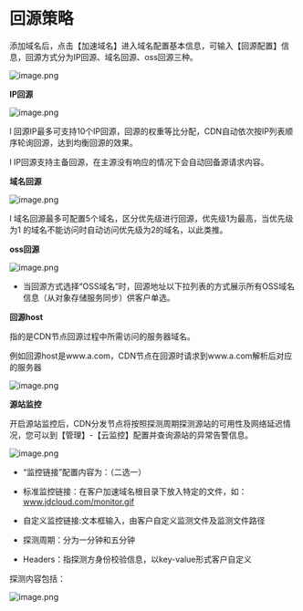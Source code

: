 # 回源策略

添加域名后，点击【加速域名】进入域名配置基本信息，可输入【回源配置】信息，回源方式分为IP回源、域名回源、oss回源三种。

![image.png](https://img1.jcloudcs.com/cms/cf317c03-b662-4a37-a564-cee61f253fa220180118102313.png)                                               

**IP回源**

![image.png](https://img1.jcloudcs.com/cms/4b305baa-c773-4922-9cd7-b7afc64cd44d20180118102439.png)

l  回源IP最多可支持10个IP回源，回源的权重等比分配，CDN自动依次按IP列表顺序轮询回源，达到均衡回源的效果。

l  IP回源支持主备回源，在主源没有响应的情况下会自动回备源请求内容。

**域名回源**

![image.png](https://img1.jcloudcs.com/cms/c9c40a4e-2042-47bd-98f6-4cce01c3284f20180118102533.png)

l  域名回源最多可配置5个域名，区分优先级进行回源，优先级1为最高，当优先级为1 的域名不能访问时自动访问优先级为2的域名，以此类推。

**oss回源**

![image.png](https://img1.jcloudcs.com/cms/25340540-9284-4691-80b9-3135e01d339020180118102645.png)

- 当回源方式选择“OSS域名”时，回源地址以下拉列表的方式展示所有OSS域名信息（从对象存储服务同步）供客户单选。

**回源host**

指的是CDN节点回源过程中所需访问的服务器域名。

例如回源host是www.a.com，CDN节点在回源时请求到www.a.com解析后对应的服务器

 ![image.png](https://img1.jcloudcs.com/cms/35c3ff38-b7a9-45c3-8509-c323488936f520180118102722.png)

**源站监控**

开启源站监控后，CDN分发节点将按照探测周期探测源站的可用性及网络延迟情况，您可以到【管理】-【云监控】配置并查询源站的异常告警信息。

![image.png](https://img1.jcloudcs.com/cms/ce478878-87ee-49a0-a29b-f72e6b61606f20180118102744.png)

-  “监控链接”配置内容为：（二选一）

- 标准监控链接：在客户加速域名根目录下放入特定的文件，如：www.jdcloud.com/monitor.gif
- 自定义监控链接:文本框输入，由客户自定义监测文件及监测文件路径

- 探测周期：分为一分钟和五分钟
- Headers：指探测方身份校验信息，以key-value形式客户自定义

探测内容包括：

 ![image.png](https://img1.jcloudcs.com/cms/92dced92-dc84-4027-8f4c-351a0063743820180118101549.png)

 